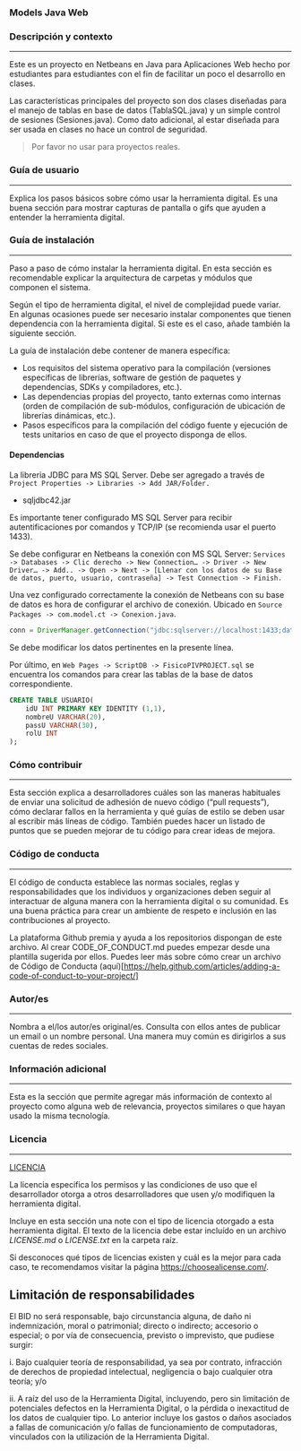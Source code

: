 ### Models Java Web
### Descripción y contexto
---
Este es un proyecto en Netbeans en Java para Aplicaciones Web hecho por estudiantes para estudiantes con el fin de facilitar un poco el desarrollo en clases.

Las características principales del proyecto son dos clases diseñadas para el manejo de tablas en base de datos (TablaSQL.java) y un simple control de sesiones (Sesiones.java). Como dato adicional, al estar diseñada para ser usada en clases no hace un control de seguridad.

> Por favor no usar para proyectos reales.

### Guía de usuario
---
Explica los pasos básicos sobre cómo usar la herramienta digital. Es una buena sección para mostrar capturas de pantalla o gifs que ayuden a entender la herramienta digital.
 	
### Guía de instalación
---
Paso a paso de cómo instalar la herramienta digital. En esta sección es recomendable explicar la arquitectura de carpetas y módulos que componen el sistema.

Según el tipo de herramienta digital, el nivel de complejidad puede variar. En algunas ocasiones puede ser necesario instalar componentes que tienen dependencia con la herramienta digital. Si este es el caso, añade también la siguiente sección.

La guía de instalación debe contener de manera específica:
- Los requisitos del sistema operativo para la compilación (versiones específicas de librerías, software de gestión de paquetes y dependencias, SDKs y compiladores, etc.).
- Las dependencias propias del proyecto, tanto externas como internas (orden de compilación de sub-módulos, configuración de ubicación de librerías dinámicas, etc.).
- Pasos específicos para la compilación del código fuente y ejecución de tests unitarios en caso de que el proyecto disponga de ellos.

#### Dependencias
La libreria JDBC para MS SQL Server. Debe ser agregado a través de `Project Properties -> Libraries -> Add JAR/Folder.`

- sqljdbc42.jar

Es importante tener configurado MS SQL Server para recibir autentificaciones por comandos y TCP/IP (se recomienda usar el puerto 1433).

Se debe configurar en Netbeans la conexión con MS SQL Server: `Services -> Databases -> Clic derecho -> New Connection… -> Driver -> New Driver… -> Add.. -> Open -> Next -> [Llenar con los datos de su Base de datos, puerto, usuario, contraseña] -> Test Connection -> Finish.`

Una vez configurado correctamente la conexión de Netbeans con su base de datos es hora de configurar el archivo de conexión. Ubicado en `Source Packages -> com.model.ct -> Conexion.java`.

```java
conn = DriverManager.getConnection("jdbc:sqlserver://localhost:1433;dataBaseName=PIVPROJECT", "sa", "root");
```

Se debe modificar los datos pertinentes en la presente línea.

Por último, en `Web Pages -> ScriptDB -> FisicoPIVPROJECT.sql` se encuentra los comandos para crear las tablas de la base de datos correspondiente.

```sql
CREATE TABLE USUARIO(
    idU INT PRIMARY KEY IDENTITY (1,1),
    nombreU VARCHAR(20),
    passU VARCHAR(30),
    rolU INT
);
```

### Cómo contribuir
---
Esta sección explica a desarrolladores cuáles son las maneras habituales de enviar una solicitud de adhesión de nuevo código (“pull requests”), cómo declarar fallos en la herramienta y qué guías de estilo se deben usar al escribir más líneas de código. También puedes hacer un listado de puntos que se pueden mejorar de tu código para crear ideas de mejora.

### Código de conducta 
---
El código de conducta establece las normas sociales, reglas y responsabilidades que los individuos y organizaciones deben seguir al interactuar de alguna manera con la herramienta digital o su comunidad. Es una buena práctica para crear un ambiente de respeto e inclusión en las contribuciones al proyecto. 

La plataforma Github premia y ayuda a los repositorios dispongan de este archivo. Al crear CODE_OF_CONDUCT.md puedes empezar desde una plantilla sugerida por ellos. Puedes leer más sobre cómo crear un archivo de Código de Conducta (aquí)[https://help.github.com/articles/adding-a-code-of-conduct-to-your-project/]

### Autor/es
---
Nombra a el/los autor/es original/es. Consulta con ellos antes de publicar un email o un nombre personal. Una manera muy común es dirigirlos a sus cuentas de redes sociales.

### Información adicional
---
Esta es la sección que permite agregar más información de contexto al proyecto como alguna web de relevancia, proyectos similares o que hayan usado la misma tecnología.

### Licencia 
---
[LICENCIA](https://github.com/EL-BID/Plantilla-de-repositorio/blob/master/LICENSE.md)

La licencia especifica los permisos y las condiciones de uso que el desarrollador otorga a otros desarrolladores que usen y/o modifiquen la herramienta digital.

Incluye en esta sección una note con el tipo de licencia otorgado a esta herramienta digital. El texto de la licencia debe estar incluído en un archivo *LICENSE.md* o *LICENSE.txt* en la carpeta raíz.

Si desconoces qué tipos de licencias existen y cuál es la mejor para cada caso, te recomendamos visitar la página https://choosealicense.com/.

## Limitación de responsabilidades

El BID no será responsable, bajo circunstancia alguna, de daño ni indemnización, moral o patrimonial; directo o indirecto; accesorio o especial; o por vía de consecuencia, previsto o imprevisto, que pudiese surgir:

i. Bajo cualquier teoría de responsabilidad, ya sea por contrato, infracción de derechos de propiedad intelectual, negligencia o bajo cualquier otra teoría; y/o

ii. A raíz del uso de la Herramienta Digital, incluyendo, pero sin limitación de potenciales defectos en la Herramienta Digital, o la pérdida o inexactitud de los datos de cualquier tipo. Lo anterior incluye los gastos o daños asociados a fallas de comunicación y/o fallas de funcionamiento de computadoras, vinculados con la utilización de la Herramienta Digital.
